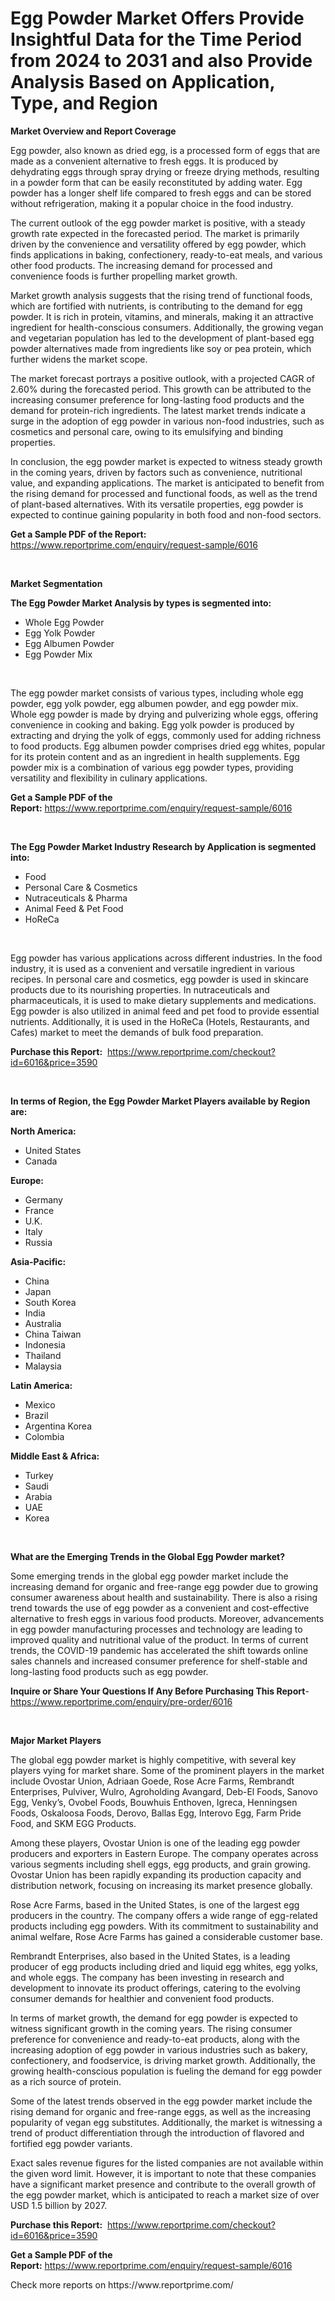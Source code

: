 <p><h1>Egg Powder Market Offers Provide Insightful Data for the Time Period from 2024 to 2031 and also Provide Analysis Based on Application, Type, and Region</h1></p><p><strong>Market Overview and Report Coverage</strong></p>
<p><p>Egg powder, also known as dried egg, is a processed form of eggs that are made as a convenient alternative to fresh eggs. It is produced by dehydrating eggs through spray drying or freeze drying methods, resulting in a powder form that can be easily reconstituted by adding water. Egg powder has a longer shelf life compared to fresh eggs and can be stored without refrigeration, making it a popular choice in the food industry.</p><p>The current outlook of the egg powder market is positive, with a steady growth rate expected in the forecasted period. The market is primarily driven by the convenience and versatility offered by egg powder, which finds applications in baking, confectionery, ready-to-eat meals, and various other food products. The increasing demand for processed and convenience foods is further propelling market growth.</p><p>Market growth analysis suggests that the rising trend of functional foods, which are fortified with nutrients, is contributing to the demand for egg powder. It is rich in protein, vitamins, and minerals, making it an attractive ingredient for health-conscious consumers. Additionally, the growing vegan and vegetarian population has led to the development of plant-based egg powder alternatives made from ingredients like soy or pea protein, which further widens the market scope.</p><p>The market forecast portrays a positive outlook, with a projected CAGR of 2.60% during the forecasted period. This growth can be attributed to the increasing consumer preference for long-lasting food products and the demand for protein-rich ingredients. The latest market trends indicate a surge in the adoption of egg powder in various non-food industries, such as cosmetics and personal care, owing to its emulsifying and binding properties.</p><p>In conclusion, the egg powder market is expected to witness steady growth in the coming years, driven by factors such as convenience, nutritional value, and expanding applications. The market is anticipated to benefit from the rising demand for processed and functional foods, as well as the trend of plant-based alternatives. With its versatile properties, egg powder is expected to continue gaining popularity in both food and non-food sectors.</p></p>
<p><strong>Get a Sample PDF of the Report:</strong> <a href="https://www.reportprime.com/enquiry/request-sample/6016">https://www.reportprime.com/enquiry/request-sample/6016</a></p>
<p>&nbsp;</p>
<p><strong>Market Segmentation</strong></p>
<p><strong>The Egg Powder Market Analysis by types is segmented into:</strong></p>
<p><ul><li>Whole Egg Powder</li><li>Egg Yolk Powder</li><li>Egg Albumen Powder</li><li>Egg Powder Mix</li></ul></p>
<p>&nbsp;</p>
<p><p>The egg powder market consists of various types, including whole egg powder, egg yolk powder, egg albumen powder, and egg powder mix. Whole egg powder is made by drying and pulverizing whole eggs, offering convenience in cooking and baking. Egg yolk powder is produced by extracting and drying the yolk of eggs, commonly used for adding richness to food products. Egg albumen powder comprises dried egg whites, popular for its protein content and as an ingredient in health supplements. Egg powder mix is a combination of various egg powder types, providing versatility and flexibility in culinary applications.</p></p>
<p><strong>Get a Sample PDF of the Report:</strong>&nbsp;<a href="https://www.reportprime.com/enquiry/request-sample/6016">https://www.reportprime.com/enquiry/request-sample/6016</a></p>
<p>&nbsp;</p>
<p><strong>The Egg Powder Market Industry Research by Application is segmented into:</strong></p>
<p><ul><li>Food</li><li>Personal Care & Cosmetics</li><li>Nutraceuticals & Pharma</li><li>Animal Feed & Pet Food</li><li>HoReCa</li></ul></p>
<p>&nbsp;</p>
<p><p>Egg powder has various applications across different industries. In the food industry, it is used as a convenient and versatile ingredient in various recipes. In personal care and cosmetics, egg powder is used in skincare products due to its nourishing properties. In nutraceuticals and pharmaceuticals, it is used to make dietary supplements and medications. Egg powder is also utilized in animal feed and pet food to provide essential nutrients. Additionally, it is used in the HoReCa (Hotels, Restaurants, and Cafes) market to meet the demands of bulk food preparation.</p></p>
<p><strong>Purchase this Report:</strong>&nbsp; <a href="https://www.reportprime.com/checkout?id=6016&price=3590">https://www.reportprime.com/checkout?id=6016&price=3590</a></p>
<p>&nbsp;</p>
<p><strong>In terms of Region, the Egg Powder Market Players available by Region are:</strong></p>
<p>
    <p> <strong> North America: </strong>
        <ul>
            <li>United States</li>
            <li>Canada</li>
        </ul>
        </p> 
    <p> <strong> Europe: </strong>
        <ul>
            <li>Germany</li>
            <li>France</li>
            <li>U.K.</li>
            <li>Italy</li>
            <li>Russia</li>
        </ul>
        </p> 
    <p> <strong> Asia-Pacific: </strong>
        <ul>
            <li>China</li>
            <li>Japan</li>
            <li>South Korea</li>
            <li>India</li>
            <li>Australia</li>
            <li>China Taiwan</li>
            <li>Indonesia</li>
            <li>Thailand</li>
            <li>Malaysia</li>
        </ul>
        </p> 
    <p> <strong> Latin America: </strong>
        <ul>
            <li>Mexico</li>
            <li>Brazil</li>
            <li>Argentina Korea</li>
            <li>Colombia</li>
        </ul>
        </p> 
    <p> <strong> Middle East & Africa: </strong>
        <ul>
            <li>Turkey</li>
            <li>Saudi</li>
            <li>Arabia</li>
            <li>UAE</li>
            <li>Korea</li>
        </ul>
    </p>
    </p>
<p>&nbsp;</p>
<p><strong>What are the Emerging Trends in the Global Egg Powder market?</strong></p>
<p><p>Some emerging trends in the global egg powder market include the increasing demand for organic and free-range egg powder due to growing consumer awareness about health and sustainability. There is also a rising trend towards the use of egg powder as a convenient and cost-effective alternative to fresh eggs in various food products. Moreover, advancements in egg powder manufacturing processes and technology are leading to improved quality and nutritional value of the product. In terms of current trends, the COVID-19 pandemic has accelerated the shift towards online sales channels and increased consumer preference for shelf-stable and long-lasting food products such as egg powder.</p></p>
<p><strong>Inquire or Share Your Questions If Any Before Purchasing This Report</strong>- <a href="https://www.reportprime.com/enquiry/pre-order/6016">https://www.reportprime.com/enquiry/pre-order/6016</a></p>
<p>&nbsp;</p>
<p><strong>Major Market Players</strong></p>
<p><p>The global egg powder market is highly competitive, with several key players vying for market share. Some of the prominent players in the market include Ovostar Union, Adriaan Goede, Rose Acre Farms, Rembrandt Enterprises, Pulviver, Wulro, Agroholding Avangard, Deb-El Foods, Sanovo Egg, Venky’s, Ovobel Foods, Bouwhuis Enthoven, Igreca, Henningsen Foods, Oskaloosa Foods, Derovo, Ballas Egg, Interovo Egg, Farm Pride Food, and SKM EGG Products.</p><p>Among these players, Ovostar Union is one of the leading egg powder producers and exporters in Eastern Europe. The company operates across various segments including shell eggs, egg products, and grain growing. Ovostar Union has been rapidly expanding its production capacity and distribution network, focusing on increasing its market presence globally.</p><p>Rose Acre Farms, based in the United States, is one of the largest egg producers in the country. The company offers a wide range of egg-related products including egg powders. With its commitment to sustainability and animal welfare, Rose Acre Farms has gained a considerable customer base.</p><p>Rembrandt Enterprises, also based in the United States, is a leading producer of egg products including dried and liquid egg whites, egg yolks, and whole eggs. The company has been investing in research and development to innovate its product offerings, catering to the evolving consumer demands for healthier and convenient food products.</p><p>In terms of market growth, the demand for egg powder is expected to witness significant growth in the coming years. The rising consumer preference for convenience and ready-to-eat products, along with the increasing adoption of egg powder in various industries such as bakery, confectionery, and foodservice, is driving market growth. Additionally, the growing health-conscious population is fueling the demand for egg powder as a rich source of protein.</p><p>Some of the latest trends observed in the egg powder market include the rising demand for organic and free-range eggs, as well as the increasing popularity of vegan egg substitutes. Additionally, the market is witnessing a trend of product differentiation through the introduction of flavored and fortified egg powder variants.</p><p>Exact sales revenue figures for the listed companies are not available within the given word limit. However, it is important to note that these companies have a significant market presence and contribute to the overall growth of the egg powder market, which is anticipated to reach a market size of over USD 1.5 billion by 2027.</p></p>
<p><strong>Purchase this Report:</strong>&nbsp;&nbsp;<a href="https://www.reportprime.com/checkout?id=6016&price=3590">https://www.reportprime.com/checkout?id=6016&price=3590</a></p>
<p></p>
<p><strong>Get a Sample PDF of the Report:</strong>&nbsp;<a href="https://www.reportprime.com/enquiry/request-sample/6016">https://www.reportprime.com/enquiry/request-sample/6016</a></p>
<p>Check more reports on https://www.reportprime.com/</p>